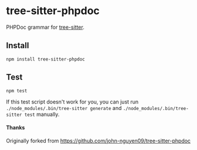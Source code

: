 # tree-sitter-phpdoc

PHPDoc grammar for [tree-sitter][].

[tree-sitter]: https://github.com/tree-sitter/tree-sitter

## Install

`npm install tree-sitter-phpdoc`

## Test

`npm test`

If this test script doesn't work for you, you can just run
`./node_modules/.bin/tree-sitter generate` and
`./node_modules/.bin/tree-sitter test` manually.

#### Thanks

Originally forked from https://github.com/john-nguyen09/tree-sitter-phpdoc
